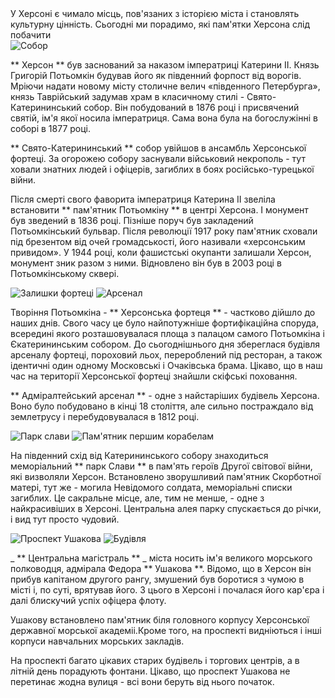 <section>
    <title> Куди піти і що подивитися </title>
    <subtitle> У Херсоні є чимало місць, пов'язаних з історією міста і становлять культурну цінність. Сьогодні ми порадимо, які пам'ятки Херсона слід побачити </subtitle>
</section>

<imgrow>
    <pic image_file="intresting.jpg" alt="Потьомкін" />
    <img src = "https://ua.igotoworld.com/frontend/webcontent/images/tours/1929764_800x600_HersonEkaterininskiisobor.jpg" alt = "Собор" />
</imgrow>

** Херсон ** був заснований за наказом імператриці Катерини II. Князь Григорій Потьомкін будував його як південний форпост від ворогів. Мріючи надати новому місту столичне велич «південного Петербурга», князь Таврійський задумав храм в класичному стилі - Свято-Катерининський собор. Він побудований в 1876 році і присвячений святій, ім'я якої носила імператриця. Сама вона була на богослужінні в соборі в 1877 році.

** Свято-Катерининський ** собор увійшов в ансамбль Херсонської фортеці. За огорожею собору заснували військовий некрополь - тут ховали знатних людей і офіцерів, загиблих в боях російсько-турецької війни.

Після смерті свого фаворита імператриця Катерина II звеліла встановити ** пам'ятник Потьомкіну ** в центрі Херсона. І монумент був зведений в 1836 році. Пізніше поруч був закладений Потьомкінський бульвар. Після революції 1917 року пам'ятник сховали під брезентом від очей громадськості, його називали «херсонським привидом». У 1944 році, коли фашистські окупанти залишали Херсон, монумент зник разом з ними. Відновлено він був в 2003 році в Потьомкінському сквері.

<imgrow>
    <img src = "https://ua.igotoworld.com/frontend/webcontent/images/tours/1929766_800x600_hersonOchakovskievorota.jpg" alt = "Залишки фортеці" />
    <img src = "https://ua.igotoworld.com/frontend/webcontent/images/tours/1929767_800x600_HersonArsenal.jpg" alt = "Арсенал" />
</imgrow>

Творіння Потьомкіна - ** Херсонська фортеця ** - частково дійшло до наших днів. Свого часу це було найпотужніше фортифікаційна споруда, всередині якого розташовувалася площа з палацом самого Потьомкіна і Єкатерининським собором. До сьогоднішнього дня збереглася будівля арсеналу фортеці, пороховий льох, перероблений під ресторан, а також ідентичні один одному Московські і Очаківська брама. Цікаво, що в наш час на території Херсонської фортеці знайшли скіфські поховання.

** Адміралтейський арсенал ** - одне з найстаріших будівель Херсона. Воно було побудовано в кінці 18 століття, але сильно постраждало від землетрусу і перебудовувалася в 1812 році.

<imgrow>
    <img src = "https://ua.igotoworld.com/frontend/webcontent/images/tours/1930417_800x600_kCeVdHQ7RI8.jpg" alt = "Парк слави" />
    <img src = "https://ua.igotoworld.com/frontend/webcontent/images/tours/1929769_800x600_fregat.jpg" alt = "Пам'ятник першим корабелам" />
</imgrow>

На південний схід від Катерининського собору знаходиться меморіальний ** парк Слави ** в пам'ять героїв Другої світової війни, які визволяли Херсон. Встановлено зворушливий пам'ятник Скорботної матері, тут же - могила Невідомого солдата, меморіальні списки загиблих. Це сакральне місце, але, тим не менше, - одне з найкрасивіших в Херсоні. Центральна алея парку спускається до річки, і вид тут просто чудовий.

<imgrow>
    <img src = "https://ua.igotoworld.com/frontend/webcontent/images/tours/1929770_800x600_hersonUshakov.jpg" alt = "Проспект Ушакова" />
    <img src = "https://ua.igotoworld.com/frontend/webcontent/images/tours/1929771_800x600_HersonprospektUshakova.jpg" alt = "Будівля" />
</imgrow>

_ ** Центральна магістраль ** _ міста носить ім'я великого морського полководця, адмірала Федора ** Ушакова **. Відомо, що в Херсон він прибув капітаном другого рангу, змушений був боротися з чумою в місті і, по суті, врятував його. З цього в Херсоні і почалася його кар'єра і далі блискучий успіх офіцера флоту.

Ушакову встановлено пам'ятник біля головного корпусу Херсонської державної морської академіі.Кроме того, на проспекті видніються і інші корпуси навчальних морських закладів.

На проспекті багато цікавих старих будівель і торгових центрів, а в літній день порадують фонтани. Цікаво, що проспект Ушакова не перетинає жодна вулиця - всі вони беруть від нього початок.
